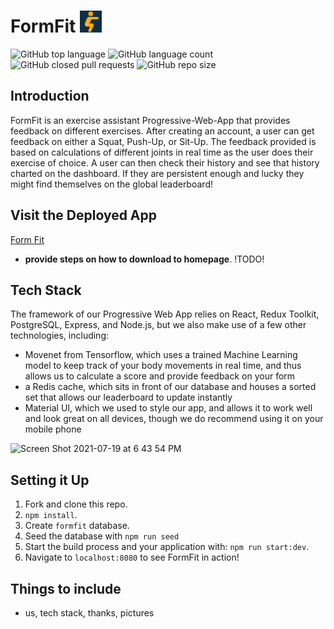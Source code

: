 # FormFit <img src="/public/images/logo.png" width="35"/>

![GitHub top language](https://img.shields.io/github/languages/top/FSA-2104-CAPSTONE-11/FormFit)
![GitHub language count](https://img.shields.io/github/languages/count/FSA-2104-CAPSTONE-11/FormFit)
![GitHub closed pull requests](https://img.shields.io/github/issues-pr-closed-raw/FSA-2104-CAPSTONE-11/FormFit)
![GitHub repo size](https://img.shields.io/github/repo-size/FSA-2104-CAPSTONE-11/formfit)



## Introduction 

FormFit is an exercise assistant Progressive-Web-App that provides feedback on different exercises. After creating an account, a user can get feedback on either a Squat, Push-Up, or Sit-Up. The feedback provided is based on calculations of different joints in real time as the user does their exercise of choice. A user can then check their history and see that history charted on the dashboard. If they are persistent enough and lucky they might find themselves on the global leaderboard!


## Visit the Deployed App

[Form Fit](http://formfit.herokuapp.com/) 
- **provide steps on how to download to homepage**.   !TODO!

## Tech Stack

The framework of our Progressive Web App relies on React, Redux Toolkit, PostgreSQL, 
Express, and Node.js, but we also make use of a few other technologies, including:

- Movenet from Tensorflow, which uses a trained Machine Learning model to keep track of  your body 
movements in real time, and thus allows us to calculate a score and provide feedback on your form
- a Redis cache, which sits in front of our database and houses a sorted set that allows our leaderboard 
to update instantly
- Material UI, which we used to style our app, and allows it to work well and look great on all devices, 
though we do recommend using it on your mobile phone  

![Screen Shot 2021-07-19 at 6 43 54 PM](https://user-images.githubusercontent.com/79953082/126699650-3f77f725-eda2-475d-9aef-7780df5d8f6c.png)

## Setting it Up

1. Fork and clone this repo.
2. `npm install`.
3. Create `formfit` database.
4. Seed the database with `npm run seed`
5. Start the build process and your application with: `npm run start:dev`.
6. Navigate to `localhost:8080` to see FormFit in action!


## Things to include
- us, tech stack, thanks, pictures  
